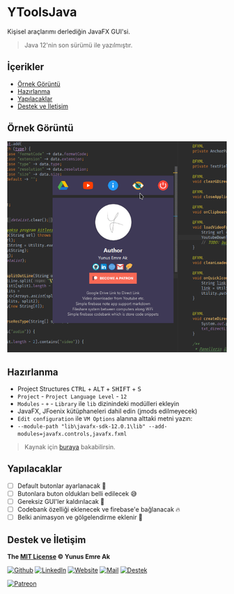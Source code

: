 # YToolsJava <!-- omit in toc -->

Kişisel araçlarımı derlediğin JavaFX GUI'si.

> Java 12'nin son sürümü ile yazılmıştır.

## İçerikler <!-- omit in toc -->

- [Örnek Görüntü](#%C3%96rnek-G%C3%B6r%C3%BCnt%C3%BC)
- [Hazırlanma](#Haz%C4%B1rlanma)
- [Yapılacaklar](#Yap%C4%B1lacaklar)
- [Destek ve İletişim](#Destek-ve-%C4%B0leti%C5%9Fim)

## Örnek Görüntü

![app](res/app.gif)

## Hazırlanma

- Project Structures <kbd>CTRL</kbd> + <kbd>ALT</kbd> + <kbd>SHIFT</kbd> + <kbd>S</kbd>
- `Project` - `Project Language Level` - `12`
- `Modules` - `+` - `Library` ile `lib` dizinindeki modülleri ekleyin
- JavaFX, JFoenix kütüphaneleri dahil edin (jmods edilmeyecek)
- `Edit configuration` ile `VM Options` alanına alttaki metni yazın:
- `--module-path "lib\javafx-sdk-12.0.1\lib" --add-modules=javafx.controls,javafx.fxml`

> Kaynak için [buraya](https://openjfx.io/openjfx-docs/#install-javafx) bakabilirsin.

## Yapılacaklar

- [ ] Default butonlar ayarlanacak 🔮
- [ ] Butonlara buton oldukları belli edilecek 😅
- [ ] Gereksiz GUI'ler kaldırılacak 🧹
- [ ] Codebank özelliği eklenecek ve firebase'e bağlanacak 🔥
- [ ] Belki animasyon ve gölgelendirme eklenir 🤔

## Destek ve İletişim

**The [MIT License](https://choosealicense.com/licenses/mit/) &copy; Yunus Emre Ak**

[![Github](https://drive.google.com/uc?id=1PzkuWOoBNMg0uOMmqwHtVoYt0WCqi-O5)][github]
[![LinkedIn](https://drive.google.com/uc?id=1hvdil0ZHVEzekQ4AYELdnPOqzunKpnzJ)][linkedin]
[![Website](https://drive.google.com/uc?id=1wR8Ph0FBs36ZJl0Ud-HkS0LZ9b66JBqJ)][website]
[![Mail](https://drive.google.com/uc?id=142rP0hbrnY8T9kj_84_r7WxPG1hzWEcN)][mail]
[![Destek](https://drive.google.com/uc?id=1zyU7JWlw4sJTOx46gJlHOfYBwGIkvMQs)][bağış anlık]

[![Patreon](https://drive.google.com/uc?id=11YmCRmySX7v7QDFS62ST2JZuE70RFjDG)][bağış aylık]

<!-- İletişim -->

[mail]: mailto::yedhrab@gmail.com?subject=YBilgiler%20%7C%20Github
[github]: https://github.com/yedhrab
[website]: https://yemreak.com
[linkedin]: https://www.linkedin.com/in/yemreak/
[bağış anlık]: https://gogetfunding.com/yemreak/
[bağış aylık]: https://www.patreon.com/yemreak/

<!-- İletişim Sonu -->
